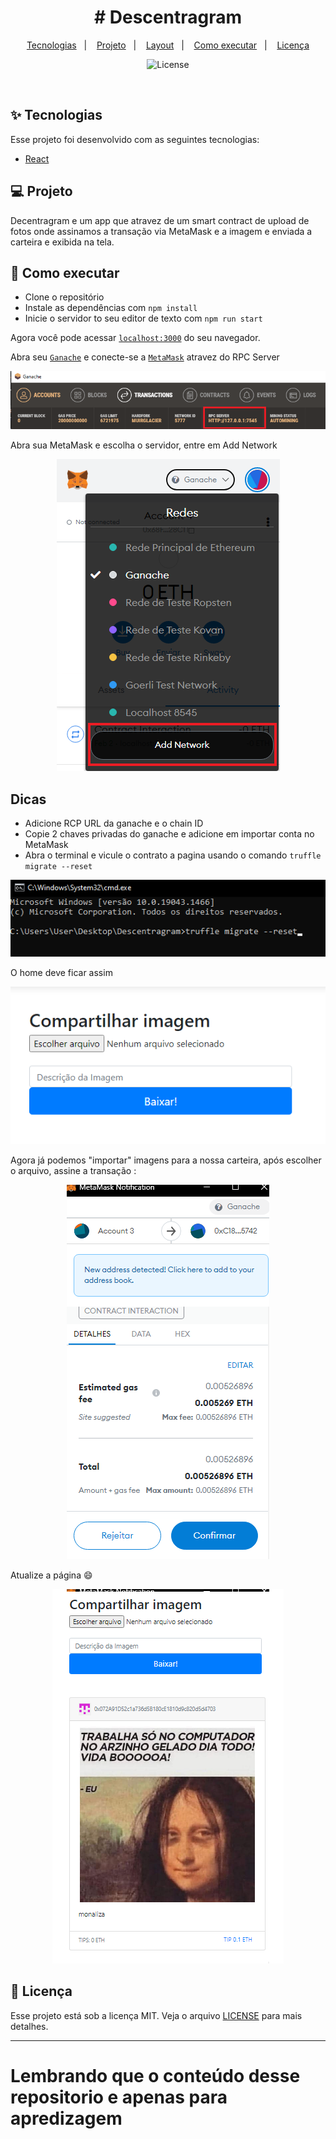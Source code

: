 <h1 align="center">
 # Descentragram
</h1>
<p align="center">
  <a href="#-tecnologias">Tecnologias</a>&nbsp;&nbsp;&nbsp;|&nbsp;&nbsp;&nbsp;
  <a href="#-projeto">Projeto</a>&nbsp;&nbsp;&nbsp;|&nbsp;&nbsp;&nbsp;
  <a href="#-layout">Layout</a>&nbsp;&nbsp;&nbsp;|&nbsp;&nbsp;&nbsp;
  <a href="#-como-executar">Como executar</a>&nbsp;&nbsp;&nbsp;|&nbsp;&nbsp;&nbsp;
  <a href="#-licença">Licença</a>
</p>

<p align="center">
  <img alt="License" src="https://img.shields.io/static/v1?label=license&message=MIT&color=8257E5&labelColor=000000">
</p>

<br>

## ✨ Tecnologias

Esse projeto foi desenvolvido com as seguintes tecnologias:

- [React](https://reactjs.org)

## 💻 Projeto

Decentragram e um app que atravez de um smart contract de upload de fotos onde assinamos a transação via MetaMask 
e a imagem e enviada a carteira e exibida na tela.

## 🚀 Como executar

- Clone o repositório
- Instale as dependências com `npm install`
- Inicie o servidor to seu editor de texto com `npm run start`

Agora você pode acessar [`localhost:3000`](http://localhost:3000) do seu navegador.

Abra seu [`Ganache`](https://trufflesuite.com/ganache/) e conecte-se a [`MetaMask`](https://metamask.io/download/)
atravez do RPC Server 

<p align="center">
  <img alt="RPC" src="./public/img/ganache.png">
</p>

<p>
  Abra sua MetaMask e escolha o servidor, entre em Add Network
</p>

<p align="center">
  <img alt="RPC" src="./public/img/addNetWork.png">
</p>

## Dicas

- Adicione RCP URL da ganache e o chain ID
- Copie 2 chaves privadas do ganache e adicione em importar conta no MetaMask
- Abra o terminal e vicule o contrato a pagina usando o comando `truffle migrate --reset`

<p align="center">
  <img alt="RPC" src="./public/img/migrateABI.png">
</p>

O home deve ficar assim

<p align="center">
  <img alt="RPC" src="./public/img/home.png">
</p>

Agora já podemos "importar" imagens para a nossa carteira, após escolher o arquivo, assine a transação :

<p align="center">
  <img alt="RPC" src="./public/img/transacao.png">
</p>

Atualize a página 😄

<p align="center">
  <img alt="RPC" src="./public/img/fim.png">
</p>

## 📄 Licença

Esse projeto está sob a licença MIT. Veja o arquivo [LICENSE](LICENSE.md) para mais detalhes.

---
# Lembrando que o conteúdo desse repositorio e apenas para apredizagem 



